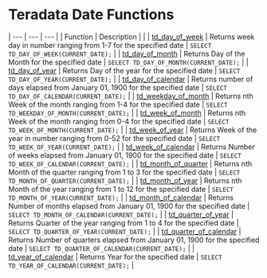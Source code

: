# Teradata Date Functions

| --- | --- | --- |
| Function | Description |     |
| [td\_day\_of\_week](https://dbmstutorials.com/teradata/teradata-calendar-functions.html#td_day_of_week) | Returns week day in number ranging from 1-7 for the specified date | ```SELECT TD_DAY_OF_WEEK(CURRENT_DATE);``` |
| [td\_day\_of\_month](https://dbmstutorials.com/teradata/teradata-calendar-functions.html#td_day_of_month) | Returns Day of the Month for the specified date | ```SELECT TD_DAY_OF_MONTH(CURRENT_DATE);``` |
| [td\_day\_of\_year](https://dbmstutorials.com/teradata/teradata-calendar-functions.html#td_day_of_year) | Returns Day of the year for the specified date | ```SELECT TD_DAY_OF_YEAR(CURRENT_DATE);``` |
| [td\_day\_of\_calendar](https://dbmstutorials.com/teradata/teradata-calendar-functions.html#td_day_of_calendar) | Returns number of days elapsed from January 01, 1900 for the specified date | ```SELECT TD_DAY_OF_CALENDAR(CURRENT_DATE);``` |
| [td\_weekday\_of\_month](https://dbmstutorials.com/teradata/teradata-calendar-functions.html#td_weekday_of_month) | Returns nth Week of the month ranging from 1-4 for the specified date | ```SELECT TD_WEEKDAY_OF_MONTH(CURRENT_DATE);``` |
| [td\_week\_of\_month](https://dbmstutorials.com/teradata/teradata-calendar-functions.html#td_week_of_month) | Returns nth Week of the month ranging from 0-4 for the specified date | ```SELECT TD_WEEK_OF_MONTH(CURRENT_DATE);``` |
| [td\_week\_of\_year](https://dbmstutorials.com/teradata/teradata-calendar-functions.html#td_week_of_year) | Returns Week of the year in number ranging from 0-52 for the specified date | ```SELECT TD_WEEK_OF_YEAR(CURRENT_DATE);``` |
| [td\_week\_of\_calendar](https://dbmstutorials.com/teradata/teradata-calendar-functions.html#td_week_of_calendar) | Returns Number of weeks elapsed from January 01, 1900 for the specified date | ```SELECT TD_WEEK_OF_CALENDAR(CURRENT_DATE);``` |
| [td\_month\_of\_quarter](https://dbmstutorials.com/teradata/teradata-calendar-functions.html#td_month_of_quarter) | Returns nth Month of the quarter ranging from 1 to 3 for the specified date | ```SELECT TD_MONTH_OF_QUARTER(CURRENT_DATE);``` |
| [td\_month\_of\_year](https://dbmstutorials.com/teradata/teradata-calendar-functions.html#td_month_of_year) | Returns nth Month of the year ranging from 1 to 12 for the specified date | ```SELECT TD_MONTH_OF_YEAR(CURRENT_DATE);``` |
| [td\_month\_of\_calendar](https://dbmstutorials.com/teradata/teradata-calendar-functions.html#td_month_of_calendar) | Returns Number of months elapsed from January 01, 1900 for the specified date | ```SELECT TD_MONTH_OF_CALENDAR(CURRENT_DATE);``` |
| [td\_quarter\_of\_year](https://dbmstutorials.com/teradata/teradata-calendar-functions.html#td_quarter_of_year) | Returns Quarter of the year ranging from 1 to 4 for the specified date | ```SELECT TD_QUARTER_OF_YEAR(CURRENT_DATE);``` |
| [td\_quarter\_of\_calendar](https://dbmstutorials.com/teradata/teradata-calendar-functions.html#td_quarter_of_calendar) | Returns Number of quarters elapsed from January 01, 1900 for the specified date | ```SELECT TD_QUARTER_OF_CALENDAR(CURRENT_DATE);``` |
| [td\_year\_of\_calendar](https://dbmstutorials.com/teradata/teradata-calendar-functions.html#td_year_of_calendar) | Returns Year for the specified date | ```SELECT TD_YEAR_OF_CALENDAR(CURRENT_DATE);``` |
